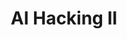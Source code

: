 ---
title: AI Hacking II
time_start: 2023-03-26T14:00:00.000-05:00
time_close: ""
week_number: 9
credit:
 - Anusha Ghosh
featured: true
location: Transportation Building 103 + Zoom
slides: Week 09_ AI Hacking II.pdf
recording: "https://youtu.be/FOFT1wvde90"
tags:
 - misc
 - ai
---